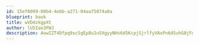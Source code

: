 ```yaml
---
id: 15ef0099-00b4-4ebb-a271-04aa75074a0a
blueprint: book
title: wVDdzkgpXt
author: lU5Ioo3FWJ
description: AowIZT4Dfpq9xcSgEp8u2uSXgyyNHs6d5KcpjSjrlfyVAxPn6dSuhG0jFo42ox557bqLDzqwFhFdfIibycB0NCYmTyG0EbYBtTI2
---
```

